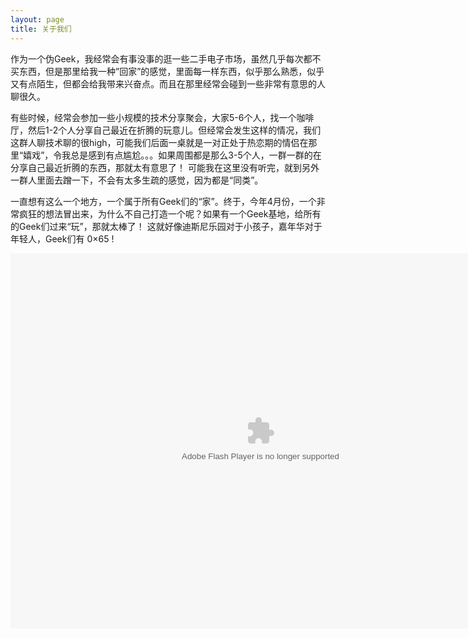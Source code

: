 ```yaml
---
layout: page
title: 关于我们
---
```


作为一个伪Geek，我经常会有事没事的逛一些二手电子市场，虽然几乎每次都不买东西，但是那里给我一种”回家”的感觉，里面每一样东西，似乎那么熟悉，似乎又有点陌生，但都会给我带来兴奋点。而且在那里经常会碰到一些非常有意思的人聊很久。

有些时候，经常会参加一些小规模的技术分享聚会，大家5-6个人，找一个咖啡厅，然后1-2个人分享自己最近在折腾的玩意儿。但经常会发生这样的情况，我们这群人聊技术聊的很high，可能我们后面一桌就是一对正处于热恋期的情侣在那里“嬉戏”，令我总是感到有点尴尬。。。如果周围都是那么3-5个人，一群一群的在分享自己最近折腾的东西，那就太有意思了！ 可能我在这里没有听完，就到另外一群人里面去蹭一下，不会有太多生疏的感觉，因为都是“同类”。

一直想有这么一个地方，一个属于所有Geek们的“家”。终于，今年4月份，一个非常疯狂的想法冒出来，为什么不自己打造一个呢？如果有一个Geek基地，给所有的Geek们过来“玩”，那就太棒了！ 这就好像迪斯尼乐园对于小孩子，嘉年华对于年轻人，Geek们有 0×65 !

<embed align="middle" allowfullscreen="true" allowscriptaccess="sameDomain" height="600" quality="high" src="http://player.youku.com/player.php/sid/XMjk3MDUxMzI0/v.swf" type="application/x-shockwave-flash" width="800" wmode="transparent">